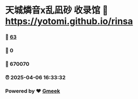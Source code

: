# 天城燐音x乱凪砂 收录馆 :link: https://yotomi.github.io/rinsa 
### :page_facing_up: [63](https://yotomi.github.io/rinsa/tag.html) 
### :speech_balloon: 0 
### :hibiscus: 670070 
### :alarm_clock: 2025-04-06 16:33:32 
### Powered by :heart: [Gmeek](https://github.com/Meekdai/Gmeek)
